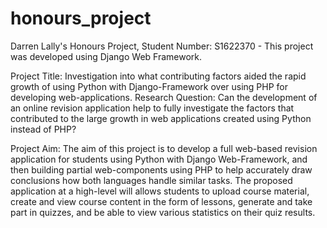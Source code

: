 # honours_project
Darren Lally's Honours Project, Student Number: S1622370 - 
This project was developed using Django Web Framework.

Project Title: Investigation into what contributing factors aided the rapid growth of using Python with Django-Framework over using PHP for developing web-applications.
Research Question: Can the development of an online revision application help to fully investigate the factors that contributed to the large growth in web applications created using Python instead of PHP?

Project Aim: The aim of this project is to develop a full web-based revision application for students using Python with Django Web-Framework, and then building partial web-components using PHP to help accurately draw conclusions how both languages handle similar tasks. The proposed application at a high-level will allows students to upload course material, create and view course content in the form of lessons, generate and take part in quizzes, and be able to view various statistics on their quiz results.
